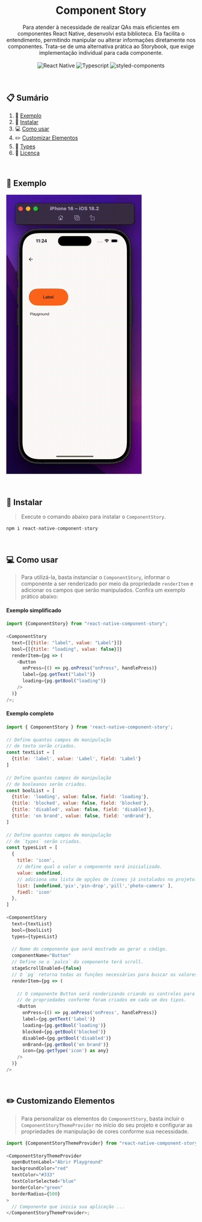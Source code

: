<div align="center">
  <h1 align="center">Component Story</h1>

  <div align="center">
     Para atender à necessidade de realizar QAs mais eficientes em componentes React Native, desenvolvi esta biblioteca. Ela facilita o entendimento, permitindo manipular ou alterar informações diretamente nos componentes. Trata-se de uma alternativa prática ao Storybook, que exige implementação individual para cada componente.  
  </div>  
<br/>     
  <div>
    <img src="https://img.shields.io/badge/React--Native@0.70.15-329bb3" alt="React Native" />
    <img src="https://img.shields.io/badge/Typescript-235a97" alt="Typescript" />
    <img src="https://img.shields.io/badge/Styled--components-d279b7" alt="styled-components" />
  </div>  
</div>
<br/><br/>

## 📋 <a name="table">Sumário</a>

1. 👔 [Exemplo](#exemplo)
2. 🍕 [Instalar](#instalar)
3. 💻 [Como usar](#como-usar)
4. ✏️ [Customizar Elementos](#customizando-elementos)
5. 🎤 [Types](./TYPES.md)
6. 📝 [Licença](./LICENSE.md)

<br/>

## <a name="exemplo">👔 Exemplo</a>

![<alt-text>](./src/docfiles/componentstory.gif)

<br/>

## <a name="instalar">🍕 Instalar</a>

> Execute o comando abaixo para instalar o `ComponentStory`.

```js
npm i react-native-component-story
```

<br/>

## <a name="como-usar">💻 Como usar</a>

> Para utilizá-la, basta instanciar o `ComponentStory`, informar o componente a ser renderizado por meio da propriedade `renderItem` e adicionar os campos que serão manipulados. Confira um exemplo prático abaixo:

#### Exemplo simplificado

```js
import {ComponentStory} from "react-native-component-story";

<ComponentStory
  text={[{title: "label", value: "Label"}]}
  bool={[{title: "loading", value: false}]}
  renderItem={pg => (
    <Button
      onPress={() => pg.onPress("onPress", handlePress)}
      label={pg.getText("label")}
      loading={pg.getBool("loading")}
    />
  )}
/>;
```

#### Exemplo completo

```js
import { ComponentStory } from 'react-native-component-story';

// Define quantos campos de manipulação
// de texto serão criados.
const textList = [
  {title: 'label', value: 'Label', field: 'Label'}
]

// Define quantos campos de manipulação
// de booleanos serão criados.
const boolList = [
  {title: 'loading', value: false, field: 'loading'},
  {title: 'blocked', value: false, field: 'blocked'},
  {title: 'disabled', value: false, field: 'disabled'},
  {title: 'on brand', value: false, field: 'onBrand'},
]

// Define quantos campos de manipulação
// de `types` serão criados.
const typesList = [
  {
    title: 'icon',
    // define qual o valor o componente será inicializado.
    value: undefined,
    // adiciona uma lista de opções de ícones já instalados no projeto.
    list: [undefined,'pix','pin-drop','pill','photo-camera' ],
    fiedl: 'icon'
  },
]

<ComponentStory
  text={textList}
  bool={boolList}
  types={typesList}

  // Nome do componente que será mostrado ao gerar o código.
  componentName="Button"
  // Define se o `palco` do componente terá scroll.
  stageScrollEnabled={false}
  // O `pg` retorna todas as funções necessárias para buscar os valores definidos no ComponentStory. Veja as opções disponíveis [aqui](#istorycontextprops).
  renderItem={pg => (

    // O componente Button será renderizando criando os controles para manipulaçãp.
    // de propriedades conforme foram criados em cada um dos tipos.
    <Button
      onPress={() => pg.onPress('onPress', handlePress)}
      label={pg.getText('label')}
      loading={pg.getBool('loading')}
      blocked={pg.getBool('blocked')}
      disabled={pg.getBool('disabled')}
      onBrand={pg.getBool('on brand')}
      icon={pg.getType('icon') as any}
    />
  )}
/>
```

<br/>

## <a name="customizando-elementos">✏️ Customizando Elementos</a>

> Para personalizar os elementos do `ComponentStory`, basta incluir o `ComponentStoryThemeProvider` no início do seu projeto e configurar as propriedades de manipulação de cores conforme sua necessidade.

```js
import {ComponentStoryThemeProvider} from "react-native-component-story";

<ComponentStoryThemeProvider
  openButtonLabel="Abrir Playground"
  backgroundColor="red"
  textColor="#333"
  textColorSelected="blue"
  borderColor="green"
  borderRadius={500}
>
  // Componente que inicia sua aplicação ...
</ComponentStoryThemeProvider>;
```
